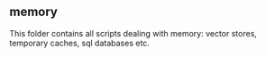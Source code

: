 ## memory

This folder contains all scripts dealing with memory: vector stores, temporary caches, sql databases etc. 

